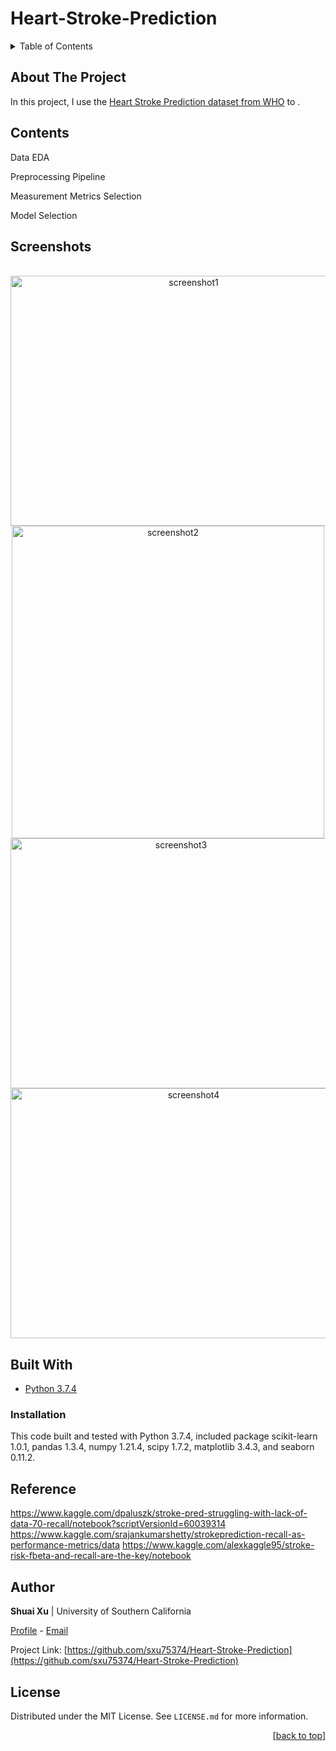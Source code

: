 
<div id="top"></div>

# Heart-Stroke-Prediction


<!-- TABLE OF CONTENTS -->
<details>
  <summary>Table of Contents</summary>
  <ol>
    <li><a href="#about-the-project">About The Project</a></li>
    <li><a href="#contents">Contents</a></li>
    <li><a href="#screenshots">Screenshots</a></li>
    <li><a href="#built-with">Built With</a></li>
      <ul>
          <li><a href="#installation">Installation</a></li>
      </ul>
    <li><a href="#author">Author</a></li>
    <li><a href="#license">License</a></li>
  </ol>
</details>

## About The Project

In this project, I use the [Heart Stroke Prediction dataset from WHO](https://www.kaggle.com/fedesoriano/stroke-prediction-dataset) to .



## Contents
Data EDA

Preprocessing Pipeline

Measurement Metrics Selection

Model Selection

## Screenshots
<br />
<div align="center">
  <img src="screenshots/screenshot1.png" alt="screenshot1" width="570" height="400">
  <img src="screenshots/screenshot2.png" alt="screenshot2" width="500" height="500">
  <img src="screenshots/screenshot3.png" alt="screenshot3" width="530" height="400">
  <img src="screenshots/screenshot4.png" alt="screenshot4" width="570" height="400">
</div>


## Built With
- [Python 3.7.4](https://www.python.org/downloads/release/python-374/)


### Installation
This code built and tested with Python 3.7.4, included package scikit-learn 1.0.1, pandas 1.3.4, numpy 1.21.4, scipy 1.7.2, matplotlib 3.4.3, and seaborn 0.11.2.

## Reference
https://www.kaggle.com/dpaluszk/stroke-pred-struggling-with-lack-of-data-70-recall/notebook?scriptVersionId=60039314
https://www.kaggle.com/srajankumarshetty/strokeprediction-recall-as-performance-metrics/data
https://www.kaggle.com/alexkaggle95/stroke-risk-fbeta-and-recall-are-the-key/notebook
<!--## further improvement-->


## Author

**Shuai Xu** | University of Southern California

[Profile](https://github.com/sxu75374) - <a href="mailto:sxu75374@usc.edu?subject=Nice to meet you!&body=Hi Shuai!">Email</a>

Project Link: [https://github.com/sxu75374/Heart-Stroke-Prediction](https://github.com/sxu75374/Heart-Stroke-Prediction)

<!-- LICENSE -->
## License

Distributed under the MIT License. See `LICENSE.md` for more information.

<p align="right">[<a href="#top">back to top</a>]</p>
